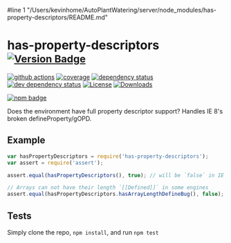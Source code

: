 #line 1 "/Users/kevinhome/AutoPlantWatering/server/node_modules/has-property-descriptors/README.md"
# has-property-descriptors <sup>[![Version Badge][npm-version-svg]][package-url]</sup>

[![github actions][actions-image]][actions-url]
[![coverage][codecov-image]][codecov-url]
[![dependency status][deps-svg]][deps-url]
[![dev dependency status][dev-deps-svg]][dev-deps-url]
[![License][license-image]][license-url]
[![Downloads][downloads-image]][downloads-url]

[![npm badge][npm-badge-png]][package-url]

Does the environment have full property descriptor support? Handles IE 8's broken defineProperty/gOPD.

## Example

```js
var hasPropertyDescriptors = require('has-property-descriptors');
var assert = require('assert');

assert.equal(hasPropertyDescriptors(), true); // will be `false` in IE 6-8, and ES5 engines

// Arrays can not have their length `[[Defined]]` in some engines
assert.equal(hasPropertyDescriptors.hasArrayLengthDefineBug(), false); // will be `true` in Firefox 4-22, and node v0.6
```

## Tests
Simply clone the repo, `npm install`, and run `npm test`

[package-url]: https://npmjs.org/package/has-property-descriptors
[npm-version-svg]: https://versionbadg.es/inspect-js/has-property-descriptors.svg
[deps-svg]: https://david-dm.org/inspect-js/has-property-descriptors.svg
[deps-url]: https://david-dm.org/inspect-js/has-property-descriptors
[dev-deps-svg]: https://david-dm.org/inspect-js/has-property-descriptors/dev-status.svg
[dev-deps-url]: https://david-dm.org/inspect-js/has-property-descriptors#info=devDependencies
[npm-badge-png]: https://nodei.co/npm/has-property-descriptors.png?downloads=true&stars=true
[license-image]: https://img.shields.io/npm/l/has-property-descriptors.svg
[license-url]: LICENSE
[downloads-image]: https://img.shields.io/npm/dm/has-property-descriptors.svg
[downloads-url]: https://npm-stat.com/charts.html?package=has-property-descriptors
[codecov-image]: https://codecov.io/gh/inspect-js/has-property-descriptors/branch/main/graphs/badge.svg
[codecov-url]: https://app.codecov.io/gh/inspect-js/has-property-descriptors/
[actions-image]: https://img.shields.io/endpoint?url=https://github-actions-badge-u3jn4tfpocch.runkit.sh/inspect-js/has-property-descriptors
[actions-url]: https://github.com/inspect-js/has-property-descriptors/actions
